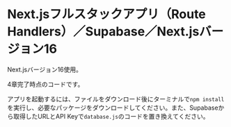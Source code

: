 # Next.jsフルスタックアプリ（Route Handlers）／Supabase／Next.jsバージョン16

Next.jsバージョン16使用。

4章完了時点のコードです。

アプリを起動するには、ファイルをダウンロード後にターミナルで`npm install`を実行し、必要なパッケージをダウンロードしてください。また、Supabaseから取得したURLとAPI Keyで`database.js`のコードを置き換えてください。